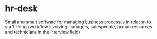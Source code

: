 # hr-desk
Small and smart software for managing business processes in relation to staff hiring (workflow involving managers, salespeople, human resources and technicians in the interview field)
